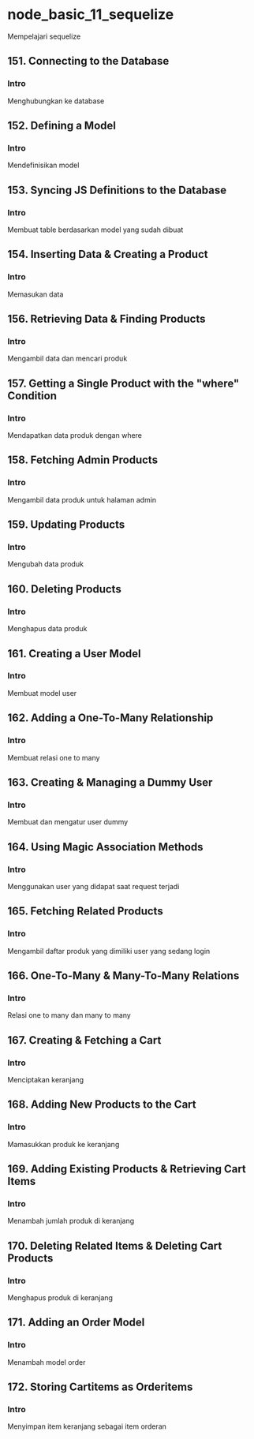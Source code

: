 # node_basic_11_sequelize

Mempelajari sequelize

## 151. Connecting to the Database

### Intro

Menghubungkan ke database

## 152. Defining a Model

### Intro

Mendefinisikan model

## 153. Syncing JS Definitions to the Database

### Intro

Membuat table berdasarkan model yang sudah dibuat

## 154. Inserting Data & Creating a Product

### Intro

Memasukan data

## 156. Retrieving Data & Finding Products

### Intro

Mengambil data dan mencari produk

## 157. Getting a Single Product with the "where" Condition

### Intro

Mendapatkan data produk dengan where

## 158. Fetching Admin Products

### Intro

Mengambil data produk untuk halaman admin

## 159. Updating Products

### Intro

Mengubah data produk

## 160. Deleting Products

### Intro

Menghapus data produk

## 161. Creating a User Model

### Intro

Membuat model user

## 162. Adding a One-To-Many Relationship

### Intro

Membuat relasi one to many

## 163. Creating & Managing a Dummy User

### Intro

Membuat dan mengatur user dummy

## 164. Using Magic Association Methods

### Intro

Menggunakan user yang didapat saat request terjadi

## 165. Fetching Related Products

### Intro

Mengambil daftar produk yang dimiliki user yang sedang login

## 166. One-To-Many & Many-To-Many Relations

### Intro

Relasi one to many dan many to many

## 167. Creating & Fetching a Cart

### Intro

Menciptakan keranjang

## 168. Adding New Products to the Cart

### Intro

Mamasukkan produk ke keranjang

## 169. Adding Existing Products & Retrieving Cart Items

### Intro

Menambah jumlah produk di keranjang

## 170. Deleting Related Items & Deleting Cart Products

### Intro

Menghapus produk di keranjang

## 171. Adding an Order Model

### Intro

Menambah model order

## 172. Storing Cartitems as Orderitems

### Intro

Menyimpan item keranjang sebagai item orderan
